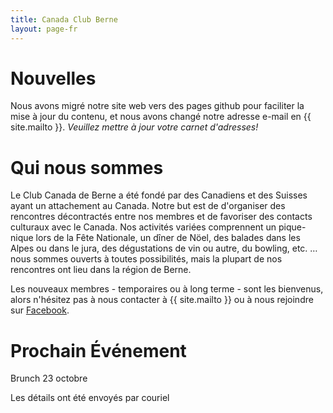 ```yaml
---
title: Canada Club Berne
layout: page-fr
---
```


# Nouvelles

Nous avons migré notre site web vers des pages github pour faciliter la mise à jour du contenu, et nous avons changé notre adresse e-mail en {{ site.mailto }}.
*Veuillez mettre à jour votre carnet d'adresses!*

# Qui nous sommes

Le Club Canada de Berne a été fondé par des Canadiens et des Suisses ayant un attachement au Canada. Notre but est de d'organiser des rencontres décontractés entre nos membres et de favoriser des contacts culturaux avec le Canada. Nos activités variées comprennent un pique-nique lors de la Fête Nationale, un dîner de Nöel, des balades dans les Alpes ou dans le jura, des dégustations de vin ou autre, du bowling, etc. … nous sommes ouverts à toutes possibilités, mais la plupart de nos rencontres ont lieu dans la région de Berne.

Les nouveaux membres - temporaires ou à long terme - sont les bienvenus, alors n'hésitez pas à nous contacter à {{ site.mailto }} ou à nous rejoindre sur [Facebook](https://www.facebook.com/groups/canadaclubberne/).

# Prochain Événement

Brunch 23 octobre

Les détails ont été envoyés par couriel

